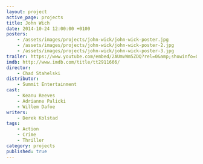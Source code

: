 ```yaml
---
layout: project
active_page: projects
title: John Wich
date: 2014-10-24 12:00:00 +0100
posters:
    - /assets/images/projects/john-wick/john-wick-poster.jpg
    - /assets/images/projects/john-wick/john-wick-poster-2.jpg
    - /assets/images/projects/john-wick/john-wick-poster-3.jpg
trailer: https://www.youtube.com/embed/2AUmvWm5ZDQ?rel=0&amp;showinfo=0
imdb: http://www.imdb.com/title/tt2911666/
director:
    - Chad Stahelski
distributor:
    - Summit Entertainment
cast:
    - Keanu Reeves
    - Adrianne Palicki
    - Willem Dafoe
writers:
    - Derek Kolstad
tags:
    - Action
    - Crime
    - Thriller
category: projects
published: true
---
```

